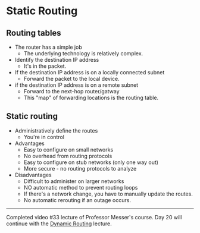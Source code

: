 # Static Routing

## Routing tables
* The router has a simple job
  * The underlying technology is relatively complex.
* Identify the destination IP address
  * It's in the packet.
* If the destination IP address is on a locally connected subnet
  * Forward the packet to the local device.
* if the destination IP address is on a remote subnet
  * Forward to the next-hop router/gatway
  * This "map" of forwarding locations is the routing table.

## Static routing
* Administratively define the routes
  * You're in control
* Advantages
  * Easy to configure on small networks
  * No overhead from routing protocols
  * Easy to configure on stub networks (only one way out)
  * More secure - no routing protocols to analyze
* Disadvantages
  * Difficult to administer on larger networks
  * NO automatic method to prevent routing loops
  * If there's a network change, you have to manually update the routes.
  * No automatic rerouting if an outage occurs.

****************
Completed video #33 lecture of Professor Messer's course. Day 20 will continue with the [Dynamic Routing](https://www.youtube.com/watch?v=YRZxshxI1xs&list=PLG49S3nxzAnl_tQe3kvnmeMid0mjF8Le8&index=33) lecture.






